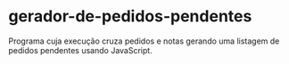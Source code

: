 # gerador-de-pedidos-pendentes
Programa cuja execução cruza pedidos e notas gerando uma listagem de pedidos pendentes usando JavaScript.
